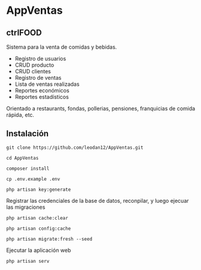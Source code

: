 # AppVentas
## ctrlFOOD

Sistema para la venta de comidas y bebidas.

- Registro de usuarios
- CRUD producto
- CRUD clientes
- Registro de ventas
- Lista de ventas realizadas
- Reportes económicos
- Reportes estadísticos

Orientado a restaurants, fondas, pollerias, pensiones, franquicias de comida rápida, etc.

## Instalación

`git clone https://github.com/leodan12/AppVentas.git`

`cd AppVentas`

`composer install`

`cp .env.example .env`

`php artisan key:generate`

Registrar las credenciales de la base de datos, reconpilar, y luego ejecuar las migraciones

`php artisan cache:clear`

`php artisan config:cache`

`php artisan migrate:fresh --seed`

Ejecutar la aplicación web

`php artisan serv`

